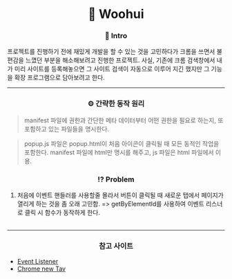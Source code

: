 <div align=center> <h1>🔄 Woohui </h1></div>

<div align=center><h3>🚪 Intro</h3></div>
프로젝트를 진행하기 전에 재밌게 개발을 할 수 있는 것을 고민하다가 크롬을 쓰면서 불편감을 느꼈던 부분을 해소해보려고 진행한 프로젝트.
사실, 기존에 크롬 검색창에서 내가 미리 사이트를 등록해놓으면 그 사이트 검색이 자동으로 이루어 지긴 했지만 그 기능을 확장 프로그램으로 담아보려고 한다.
<br>

***

<div align=center><h3> ⚙️ 간략한 동작 원리 </h3></div>

> manifest 파일에 권한과 간단한 메타 데이터부터 어떤 권한을 필요로 하는지, 또 포함하고 있는 파일들을 명시한다.

> popup.js 파일은 popup.html이 처음 아이콘이 클릭될 때 모든 동적인 작업을 포함한다. manifest 파일에 html만 명시를 해주고, js 파일은 html 파일에서 이용.

<div align=center><h3> ⁉️ Problem </hr> </div>

1. 처음에 이벤트 핸들러를 사용할줄 몰라서 버튼이 클릭될 때 새로운 탭에서 페이지가 열리게 하는 것을 좀 오래 고민함. => getByElementId를 사용하여 이벤트 리스너로 클릭 시 함수가 동작하게 한다.
<br><br>
***

<div align=center><h3> 참고 사이트</div></h3>

- [Event Listener](https://stackoverflow.com/questions/36324333/refused-to-execute-inline-event-handler-because-it-violates-csp-sandbox)
- [Chrome new Tav](https://coderedirect.com/questions/208582/programmatically-open-a-chrome-plugins-options-html-page)